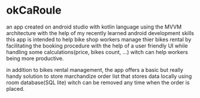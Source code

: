 # okCaRoule
an app created on android studio with kotlin language using the MVVM architecture with the help of my recently learned android development skills
this app is intended to help bike shop workers manage thier bikes rental by facilitating the booking procedure with the help of a user friendly UI while handling some calculations(price, bikes count, ...) witch can help workers being more productive.

in addition to bikes rental management, the app offers a basic but really handy solution to store marchandize order list that stores data locally using room database(SQL lite)
witch can be removed any time when the order is placed.
